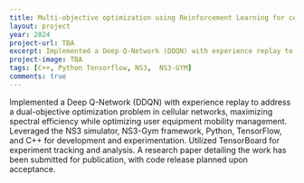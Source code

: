 ```yaml
---
title: Multi-objective optimization using Reinforcement Learning for cellular networks 
layout: project 
year: 2024
project-url: TBA
excerpt: Implemented a Deep Q-Network (DDQN) with experience replay to address a dual-objective optimization problem in cellular networks, maximizing spectral efficiency while optimizing user equipment mobility management. Leveraged the NS3 simulator, NS3-Gym framework, Python, TensorFlow, and C++ for development and experimentation. Utilized TensorBoard for experiment tracking and analysis. A research paper detailing the work has been submitted for publication, with code release planned upon acceptance.
project-image: TBA
tags: [C++, Python Tensorflow, NS3,  NS3-GYM]
comments: true
---
```


Implemented a Deep Q-Network (DDQN) with experience replay to address a dual-objective optimization problem in cellular networks, maximizing spectral efficiency while optimizing user equipment mobility management. Leveraged the NS3 simulator, NS3-Gym framework, Python, TensorFlow, and C++ for development and experimentation. Utilized TensorBoard for experiment tracking and analysis. A research paper detailing the work has been submitted for publication, with code release planned upon acceptance.
